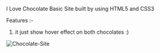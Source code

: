 I Love Chocolate Basic Site built by using HTML5 and CSS3

Features :-
1. it just show hover effect on both chocolates :)

![Chocolate-Site](https://user-images.githubusercontent.com/122814768/213377640-42432d5f-0286-48df-b221-7107c52fa595.gif)
